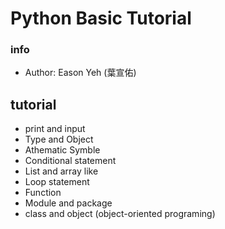 # Python Basic Tutorial

### info
- Author: Eason Yeh (葉宣佑)

## tutorial
- print and input 
- Type and Object
- Athematic Symble
- Conditional statement
- List and array like
- Loop statement
- Function
- Module and package
- class and object (object-oriented programing)


